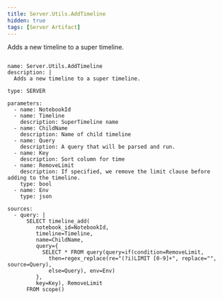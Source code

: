 ```yaml
---
title: Server.Utils.AddTimeline
hidden: true
tags: [Server Artifact]
---
```


Adds a new timeline to a super timeline.


<pre><code class="language-yaml">
name: Server.Utils.AddTimeline
description: |
  Adds a new timeline to a super timeline.

type: SERVER

parameters:
  - name: NotebookId
  - name: Timeline
    description: SuperTimeline name
  - name: ChildName
    description: Name of child timeline
  - name: Query
    description: A query that will be parsed and run.
  - name: Key
    description: Sort column for time
  - name: RemoveLimit
    description: If specified, we remove the limit clause before adding to the timeline.
    type: bool
  - name: Env
    type: json

sources:
  - query: |
      SELECT timeline_add(
         notebook_id=NotebookId,
         timeline=Timeline,
         name=ChildName,
         query={
           SELECT * FROM query(query=if(condition=RemoveLimit,
             then=regex_replace(re="(?i)LIMIT [0-9]+", replace="", source=Query),
             else=Query), env=Env)
         },
         key=Key), RemoveLimit
      FROM scope()

</code></pre>

